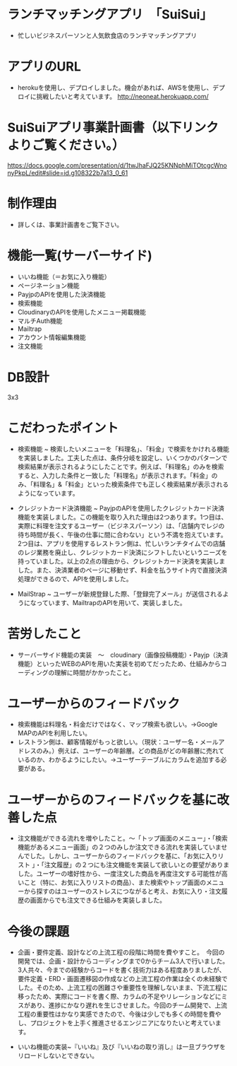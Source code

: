 # ランチマッチングアプリ　「SuiSui」
- 忙しいビジネスパーソンと人気飲食店のランチマッチングアプリ

# アプリのURL
- herokuを使用し、デプロイしました。機会があれば、AWSを使用し、デプロイに挑戦したいと考えています。
http://neoneat.herokuapp.com/

# SuiSuiアプリ事業計画書（以下リンクよりご覧ください。）
https://docs.google.com/presentation/d/1twJhaFJQ25KNNphMiTOtcgcWnonyPkpL/edit#slide=id.g108322b7a13_0_61

# 制作理由
- 詳しくは、事業計画書をご覧下さい。

# 機能一覧(サーバーサイド)
- いいね機能（＝お気に入り機能）
- ページネーション機能
- PayjpのAPIを使用した決済機能
- 検索機能
- CloudinaryのAPIを使用したメニュー掲載機能
- マルチAuth機能
- Mailtrap
- アカウント情報編集機能
- 注文機能

# DB設計

3x3

# こだわったポイント
- 検索機能 ~ 検索したいメニューを「料理名」、「料金」で検索をかけれる機能を実装しました。工夫した点は、条件分岐を設定し、いくつかのパターンで検索結果が表示されるようにしたことです。例えば、「料理名」のみを検索すると、入力した条件と一致した「料理名」が表示されます。「料金」のみ、「料理名」&「料金」といった検索条件でも正しく検索結果が表示されるようになっています。

- クレジットカード決済機能 ~ PayjpのAPIを使用したクレジットカード決済機能を実装しました。この機能を取り入れた理由は2つあります。1つ目は、実際に料理を注文するユーザー（ビジネスパーソン）は、「店舗内でレジの待ち時間が長く、午後の仕事に間に合わない」という不満を抱えています。2つ目は、アプリを使用するレストラン側は、忙しいランチタイムでの店舗のレジ業務を廃止し、クレジットカード決済にシフトしたいというニーズを持っていました。以上の2点の理由から、クレジットカード決済を実装しました。また、決済業者のページに移動せず、料金を払うサイト内で直接決済処理ができるので、APIを使用しました。

- MailStrap ~ ユーザーが新規登録した際、「登録完了メール」が送信されるようになっています、MailtrapのAPIを用いて、実装しました。

# 苦労したこと
- サーバーサイド機能の実装　〜　cloudinary（画像投稿機能）・Payjp（決済機能）といったWEBのAPIを用いた実装を初めてだったため、仕組みからコーディングの理解に時間がかかったこと。

# ユーザーからのフィードバック
- 検索機能は料理名・料金だけではなく、マップ検索も欲しい。→Google MAPのAPIを利用したい。
- レストラン側は、顧客情報がもっと欲しい。（現状：ユーザー名・メールアドレスのみ。）例えば、ユーザーの年齢層。どの商品がどの年齢層に売れているのか、わかるようにしたい。→ユーザーテーブルにカラムを追加する必要がある。

# ユーザーからのフィードバックを基に改善した点
- 注文機能ができる流れを増やしたこと。〜「トップ画面のメニュー」・「検索機能があるメニュー画面」の２つのみしか注文できる流れを実装していませんでした。しかし、ユーザーからのフィードバックを基に、「お気に入りリスト
」・「注文履歴」の２つにも注文機能を実装して欲しいとの要望がありました。ユーザーの嗜好性から、一度注文した商品を再度注文する可能性が高いこと（特に、お気に入りリストの商品）、また検索やトップ画面のメニューから探すのはユーザーのストレスにつながると考え、お気に入り・注文履歴の画面からでも注文できる仕組みを実装しました。

# 今後の課題
- 企画・要件定義、設計などの上流工程の段階に時間を費やすこと。　今回の開発では、企画・設計からコーディングまで0からチーム3人で行いました。3人共々、今までの経験からコードを書く技術力はある程度ありましたが、要件定義・ERD・画面遷移図の作成などの上流工程の作業は全くの未経験でした。そのため、上流工程の困難さや重要性を理解しないまま、下流工程に移ったため、実際にコードを書く際、カラムの不足やリレーションなどにミスがあり、進捗にかなり遅れを生じさせました。今回のチーム開発で、上流工程の重要性はかなり実感できたので、今後は少しでも多くの時間を費やし、プロジェクトを上手く推進させるエンジニアになりたいと考えています。

- いいね機能の実装~『いいね』及び『いいねの取り消し』は一旦ブラウザをリロードしないとできない。

